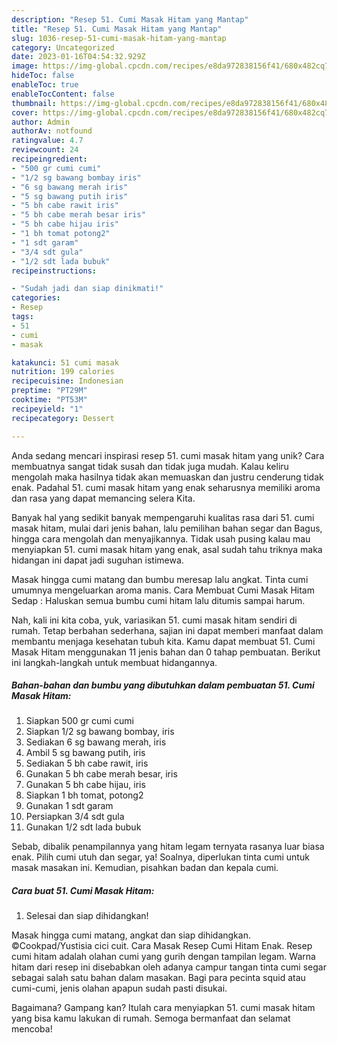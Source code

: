 ```yaml
---
description: "Resep 51. Cumi Masak Hitam yang Mantap"
title: "Resep 51. Cumi Masak Hitam yang Mantap"
slug: 1036-resep-51-cumi-masak-hitam-yang-mantap
category: Uncategorized
date: 2023-01-16T04:54:32.929Z
image: https://img-global.cpcdn.com/recipes/e8da972838156f41/680x482cq70/51-cumi-masak-hitam-foto-resep-utama.jpg
hideToc: false
enableToc: true
enableTocContent: false
thumbnail: https://img-global.cpcdn.com/recipes/e8da972838156f41/680x482cq70/51-cumi-masak-hitam-foto-resep-utama.jpg
cover: https://img-global.cpcdn.com/recipes/e8da972838156f41/680x482cq70/51-cumi-masak-hitam-foto-resep-utama.jpg
author: Admin
authorAv: notfound
ratingvalue: 4.7
reviewcount: 24
recipeingredient:
- "500 gr cumi cumi"
- "1/2 sg bawang bombay iris"
- "6 sg bawang merah iris"
- "5 sg bawang putih iris"
- "5 bh cabe rawit iris"
- "5 bh cabe merah besar iris"
- "5 bh cabe hijau iris"
- "1 bh tomat potong2"
- "1 sdt garam"
- "3/4 sdt gula"
- "1/2 sdt lada bubuk"
recipeinstructions:

- "Sudah jadi dan siap dinikmati!"
categories:
- Resep
tags:
- 51
- cumi
- masak

katakunci: 51 cumi masak 
nutrition: 199 calories
recipecuisine: Indonesian
preptime: "PT29M"
cooktime: "PT53M"
recipeyield: "1"
recipecategory: Dessert

---
```





Anda sedang mencari inspirasi resep 51. cumi masak hitam yang unik? Cara membuatnya sangat tidak susah dan tidak juga mudah. Kalau keliru mengolah maka hasilnya tidak akan memuaskan dan justru cenderung tidak enak. Padahal 51. cumi masak hitam yang enak seharusnya memiliki aroma dan rasa yang dapat memancing selera Kita.





Banyak hal yang sedikit banyak mempengaruhi kualitas rasa dari 51. cumi masak hitam, mulai dari jenis bahan, lalu pemilihan bahan segar dan Bagus, hingga cara mengolah dan menyajikannya. Tidak usah pusing kalau mau menyiapkan 51. cumi masak hitam yang enak,      asal sudah tahu triknya maka hidangan ini dapat jadi suguhan istimewa.














Masak hingga cumi matang dan bumbu meresap lalu angkat. Tinta cumi umumnya mengeluarkan aroma manis. Cara Membuat Cumi Masak Hitam Sedap : Haluskan semua bumbu cumi hitam lalu ditumis sampai harum.






Nah, kali ini kita coba, yuk, variasikan 51. cumi masak hitam sendiri di rumah. Tetap berbahan sederhana, sajian ini dapat memberi manfaat dalam membantu menjaga kesehatan tubuh kita. Kamu dapat membuat 51. Cumi Masak Hitam menggunakan 11 jenis bahan dan 0 tahap pembuatan. Berikut ini langkah-langkah untuk membuat hidangannya.

<!--inarticleads1-->

##### Bahan-bahan dan bumbu yang dibutuhkan dalam pembuatan 51. Cumi Masak Hitam:

1. Siapkan 500 gr cumi cumi
1. Siapkan 1/2 sg bawang bombay, iris
1. Sediakan 6 sg bawang merah, iris
1. Ambil 5 sg bawang putih, iris
1. Sediakan 5 bh cabe rawit, iris
1. Gunakan 5 bh cabe merah besar, iris
1. Gunakan 5 bh cabe hijau, iris
1. Siapkan 1 bh tomat, potong2
1. Gunakan 1 sdt garam
1. Persiapkan 3/4 sdt gula
1. Gunakan 1/2 sdt lada bubuk


Sebab, dibalik penampilannya yang hitam legam ternyata rasanya luar biasa enak. Pilih cumi utuh dan segar, ya! Soalnya, diperlukan tinta cumi untuk masak masakan ini. Kemudian, pisahkan badan dan kepala cumi. 

<!--inarticleads2-->

##### Cara buat 51. Cumi Masak Hitam:


1. Selesai dan siap dihidangkan!

Masak hingga cumi matang, angkat dan siap dihidangkan. ©Cookpad/Yustisia cici cuit. Cara Masak Resep Cumi Hitam Enak. Resep cumi hitam adalah olahan cumi yang gurih dengan tampilan legam. Warna hitam dari resep ini disebabkan oleh adanya campur tangan tinta cumi segar sebagai salah satu bahan dalam masakan. Bagi para pecinta squid atau cumi-cumi, jenis olahan apapun sudah pasti disukai. 

Bagaimana? Gampang kan? Itulah cara menyiapkan 51. cumi masak hitam yang bisa kamu lakukan di rumah. Semoga bermanfaat dan selamat mencoba!
